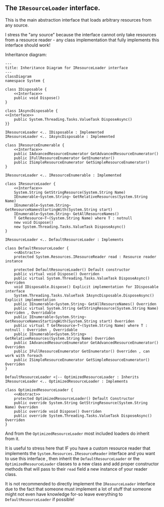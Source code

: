 ## The `IResourceLoader` interface. 

This is the main abstraction interface that loads arbitrary resources from any source.

I stress the "any source" because the interface cannot only take resources from a resource reader - 
any class implementation that fully implements this interface should work!

Inheritance diagram:

~~~mermaid
---
title: Inheritance Diagram for IResourceLoader interface
---
classDiagram
namespace System {

class IDisposable {
	<<Interface>>
	public void Dispose()
}

class IAsyncDisposable {
<<Interface>>
	public System.Threading.Tasks.ValueTask DisposeAsync()
}}

IResourceLoader <.. IDisposable : Implemented
IResourceLoader <.. IAsyncDisposable : Implemented

class IResourceEnumerable {
	<<Interface>>
	public IAdvancedResourceEnumerator GetAdvancedResourceEnumerator()
	public IFullResourceEnumerator GetEnumerator()
	public ISimpleResourceEnumerator GetSimpleResourceEnumerator()
}

IResourceLoader <.. IResourceEnumerable : Implemented

class IResourceLoader {
	<<Interface>>
	System.String GetStringResource(System.String Name)
	IEnumerable~System.String~ GetRelativeResources(System.String Name)
	IEnumerable~System.String~ GetResourceNamesStartingWith(System.String start)
	IEnumerable~System.String~ GetAllResourceNames()
	T GetResource~T~(System.String Name) where T : notnull
	new void Dispose()
	new System.Threading.Tasks.ValueTask DisposeAsync()
}

IResourceLoader <.. DefaultResourceLoader : Implements

class DefaultResourceLoader {
	<<Abstract>>
	protected System.Resources.IResourceReader read : Resource reader instance

	protected DefaultResourceLoader() Default constructor
	public virtual void Dispose() Overriden
	public virtual System.Threading.Tasks.ValueTask DisposeAsync() Overriden
	void IDisposable.Dispose() Explicit implementation for IDisposable interface
	System.Threading.Tasks.ValueTask IAsyncDisposable.DisposeAsync() Explicit implementation
	public IEnumerable~System.String~ GetAllResourceNames() Overriden
	public virtual System.String GetStringResource(System.String Name) Overriden , Overridable
	public IEnumerable~System.String~ GetResourceNamesStartingWith(System.String start) Overriden
	public virtual T GetResource~T~(System.String Name) where T : notnull : Overriden , Overridable
	public IEnumerable<System.String> GetRelativeResources(System.String Name) Overriden
	public IAdvancedResourceEnumerator GetAdvancedResourceEnumerator() Overriden
	public IFullResourceEnumerator GetEnumerator() Overriden , can work with foreach
	public ISimpleResourceEnumerator GetSimpleResourceEnumerator() Overriden
}

DefaultResourceLoader <|-- OptimizedResourceLoader : Inherits
IResourceLoader <.. OptimizedResourceLoader : Implements

class OptimizedResourceLoader {
	<<Abstract>>
	protected OptimizedResourceLoader() Default Constructor
	public override System.String GetStringResource(System.String Name) Overriden
	public override void Dispose() Overriden
	public override System.Threading.Tasks.ValueTask DisposeAsync() Overriden
}

~~~

And from the `OptimizedResourceLoader` most included loaders do inherit from it.

It is useful to stress here that IF you have a custom resource reader that implements
the `System.Resources.IResourceReader` interface and you want to use this interface ,
then inherit the `DefaultResourceLoader` or the `OptimizedResourceLoader` classes to
a new class and add proper constructor methods that will pass to their `read` field a 
new instance of your reader class.

It is not recommended to directly implement the `IResourceLoader` interface 
due to the fact that someone must implement a lot of stuff that someone might not even
have knowledge for-so leave everything to `DefaultResourceLoader` if possible!


